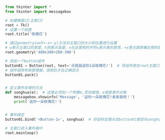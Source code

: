 
<BlogInfo title="7.主窗口位置和大小的设置" author="白日梦想猿" pv=0 read_times=0 pre_cost_time=0分30秒 category="GUI编程" tag_list="['GUI编程']" create_time="2020.06.23 14:32:11" update_time="2020.06.23 15:28:14" />

```python
from tkinter import *
from tkinter import messagebox

# 创建根窗口(主窗口)
root = Tk()
# 设置一个标题
root.title('玫瑰花')

# 通过geometry(wxh+-x+-y)方法对主窗口的大小和位置进行设置
# w表示主窗口的宽度，h则表示高度，x在这里用的字符x表示乘的意思，+x表示距屏幕左侧的距离，+y表示距屏幕上侧的距离
root.geometry('400x300+200-300')

# 添加一个button组件
button01 = Button(root, text='点我就送你1朵玫瑰花!')  # 将组件放在root主窗口中，text参数结要显示的文本
# 组件调用布局管理器，调用后才会正确显示
button01.pack()


# 定义事件处理的方法
def songhua(e):  # 这里必须加一个参数e,否则报错，e就是事件对象
    messagebox.showinfo('Message', '送你一朵玫瑰花!亲亲我吧！')
    print('送你一朵玫瑰花!')


# 事件绑定
button01.bind('<Button-1>', songhua)  # 将鼠标左键点击button01按钮与songhua绑定在一起

# 主窗口进入事件循环
root.mainloop()

```
